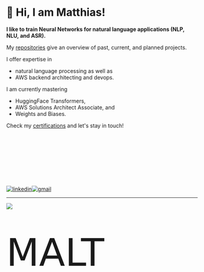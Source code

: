 # 👋 Hi, I am Matthias!

**I like to train Neural Networks for natural language applications (NLP, NLU, and ASR).**

My [repositories](https://github.com/matthiasdroth?tab=repositories) give an overview of past, current, and planned projects.

I offer expertise in
- natural language processing as well as
- AWS backend architecting and devops.

I am currently mastering
- HuggingFace Transformers,
- AWS Solutions Architect Associate, and
- Weights and Biases.

Check my [certifications]() and let's stay in touch!

<a href="https://www.linkedin.com/in/matthias-droth/" target="_blank"><img src="https://img.shields.io/badge/LinkedIn-0077B5?style=for-the-badge&logo=linkedin&logoColor=white" alt="linkedin"></a><a href="mailto:matthias.droth@gmail.com" target="_blank"><img src="https://img.shields.io/badge/Gmail-D14836?style=for-the-badge&logo=gmail&logoColor=white" alt="gmail"></a><a href="https://www.malt.de/profile/matthiasdroth" target="_blank"><svg><use href="malt"></use></svg></a>




---
![](https://komarev.com/ghpvc/?username=matthiasdroth)

<!---
Tech stack (svg icons): AWS, Python, HuggingFace, PyTorch, W&B, TensorFlow, SVG, and Angular
--->

<!---
matthiasdroth/matthiasdroth is a ✨ special ✨ repository because its `README.md` (this file) appears on your GitHub profile.
You can click the Preview link to take a look at your changes.
--->

<svg xmlns="http://www.w3.org/2000/svg" xmlns:xlink="http://www.w3.org/1999/xlink" width="83.72" height="28" role="img" aria-label="MALT">
  <symbol id="malt">
   <title>MALT</title>
   <g shape-rendering="crispEdges">
      <rect width="83.72" height="28" fill="#ff5b57"/>
   </g>
   
  <path
     d="M 21.81,9.02 C 20.75,7.96 19.62,8.65 18.92,9.35 L 12.24,16.03 c -0.71,0.71 -1.45,1.78 -0.33,2.89 1.11,1.11 2.19,0.37 2.89,-0.33 l 6.67,-6.67 c 0.706432,-0.71 1.39,-1.84 0.33,-2.89 z"
     style="fill:#ffffff;stroke-width:3"/>
  <path
     d="M 15.43405,8.75 16.85,10.16 18.29,8.72 c 0.1,-0.1 0.2,-0.19 0.3,-0.27 -0.15,-0.76 -0.58,-1.45 -1.74,-1.45 -1.15,0 -1.59,0.69 -1.74,1.45 0.11,0.09 0.22,0.19 0.32,0.3 z"
     style="fill:#ffffff;stroke-width:3"/>
  <path
     d="m 18.28,19.24 -1.44,-1.44 -1.41,1.41 c -0.11,0.11 -0.21,0.21 -0.32,0.3 0.16,0.77 0.62,1.48 1.73,1.48 1.11,0 1.57,-0.71 1.73,-1.49 -0.1,-0.09 -0.2,-0.17 -0.3,-0.27 z"
     style="fill:#ffffff;stroke-width:3"/>
  <path
     d="m 14.83,12.18 h -2.72 c -1,0 -2.28,0.31 -2.28,1.81 0,1.11 0.71,1.57 1.49,1.73 0.09,-0.11 3.51,-3.54 3.51,-3.54 z"
     style="fill:#ffffff;stroke-width:3"/>
  <path
     d="m 22.38,12.25 c -0.09,0.1 -3.52,3.55 -3.52,3.55 h 2.69 c 0.1,0 2.28,-0.24 2.28,-1.81 0,-1.15 -0.69,-1.59 -1.45,-1.74 z"
     style="fill:#ffffff;stroke-width:3"/>
  <path
     d="m 15.73,11.28 0.49,-0.49 -1.41,-1.41 C 14.1,8.67 13.02,7.93 11.91,9.05 c -0.82,0.82 -0.63,1.61 -0.20,2.25 0.13,-0.01 4.02,-0.02 4.02,-0.02 z"
     style="fill:#ffffff;stroke-width:3"/>
  <path
     d="m 17.97,16.68 -0.49,0.49 1.44,1.44 c 0.71,0.71 1.84,1.39 2.89,0.33 0.79,-0.79 0.61,-1.62 0.17,-2.28 -0.14,0.01 -4.01,0.02 -4.01,0.02 z"
     style="fill:#ffffff;stroke-width:3"/>
  <text
     transform="matrix(0.1,0,0,0.1,0.98,0.14)"
     x="536.25"
     y="175"
     textLength="432.5"
     fill="#ffffff"
     font-weight="bold"
     lengthAdjust="spacing"
     style="font-size:100px;font-family:Verdana, Geneva, 'DejaVu Sans', sans-serif;text-anchor:middle;text-rendering:geometricPrecision">MALT</text>
  </symbol>
</svg>

